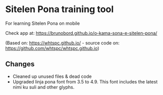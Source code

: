 # Sitelen Pona training tool

For learning Sitelen Pona on mobile

Check app at: https://brunobord.github.io/o-kama-sona-e-sitelen-pona/

(Based on: https://whtspc.github.io/ - source code on: https://github.com/whtspc/whtspc.github.io)

## Changes

* Cleaned up unused files & dead code
* Upgraded linja pona font from 3.5 to 4.9. This font includes the latest nimi ku suli and other glyphs.
